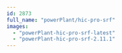```yaml
---
id: 2873
full_name: "powerPlant/hic-pro-srf"
images: 
  - "powerPlant-hic-pro-srf-latest"
  - "powerPlant-hic-pro-srf-2.11.1"
---
```

